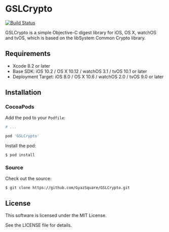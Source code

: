 # GSLCrypto

[![Build Status](https://travis-ci.org/GyazSquare/GSLCrypto.svg?branch=master)](https://travis-ci.org/GyazSquare/GSLCrypto)

GSLCrypto is a simple Objective-C digest library for iOS, OS X, watchOS and tvOS, which is based on the libSystem Common Crypto library.

## Requirements

* Xcode 8.2 or later
* Base SDK: iOS 10.2 / OS X 10.12 / watchOS 3.1 / tvOS 10.1 or later
* Deployment Target: iOS 8.0 / OS X 10.6 / watchOS 2.0 / tvOS 9.0 or later

## Installation

### CocoaPods

Add the pod to your `Podfile`:

```ruby
# ...

pod 'GSLCrypto'
```

Install the pod:

```shell
$ pod install
```

### Source

Check out the source:

```shell
$ git clone https://github.com/GyazSquare/GSLCrypto.git
```

## License

This software is licensed under the MIT License.

See the LICENSE file for details.
